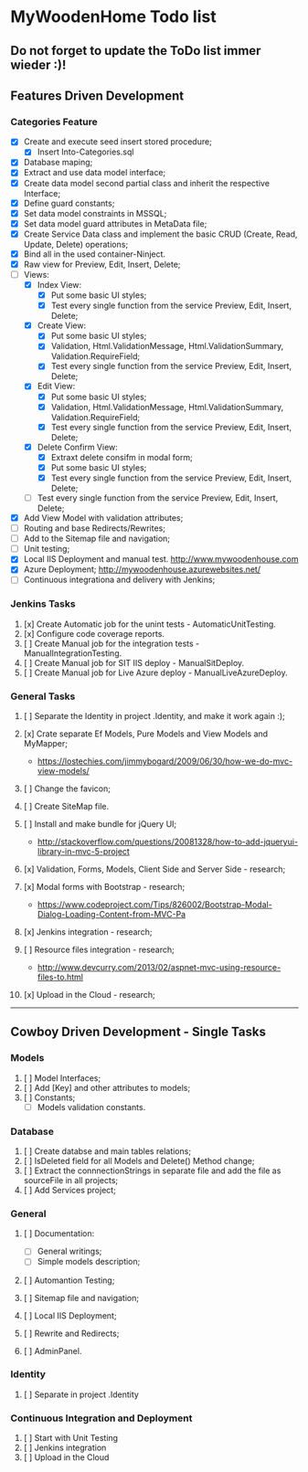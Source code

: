 # MyWoodenHome Todo list #

Do not forget to update the ToDo list immer wieder :)!
----------
## Features Driven Development

### Categories Feature
- [x] Create and execute seed insert stored procedure;
    - [x] Insert Into-Categories.sql
- [x] Database maping;
- [x] Extract and use data model interface;
- [x] Create data model second partial class and inherit the respective Interface;
- [x] Define guard constants;
- [x] Set data model constraints in MSSQL;
- [x] Set data model guard attributes in MetaData file;
- [x] Create Service Data class and implement the basic CRUD (Create, Read, Update, Delete) operations;
- [x] Bind all in the used container-Ninject.
- [x] Raw view for Preview, Edit, Insert, Delete;
- [ ] Views:
	- [x] Index View:
		- [x] Put some basic UI styles;
		- [x] Test every single function from the service Preview, Edit, Insert, Delete;
	- [x] Create View:
		- [x] Put some basic UI styles;
		- [x] Validation, Html.ValidationMessage, Html.ValidationSummary, Validation.RequireField;
		- [x] Test every single function from the service Preview, Edit, Insert, Delete;
	- [x] Edit View:
		- [x] Put some basic UI styles;
		- [x] Validation, Html.ValidationMessage, Html.ValidationSummary, Validation.RequireField;
		- [x] Test every single function from the service Preview, Edit, Insert, Delete;
	- [x] Delete Confirm View:
		- [x] Extraxt delete consifm in modal form;
		- [x] Put some basic UI styles;
		- [x] Test every single function from the service Preview, Edit, Insert, Delete;
	- [ ] Test every single function from the service Preview, Edit, Insert, Delete;
- [x] Add View Model with validation attributes;	
- [ ] Routing and base Redirects/Rewrites;
- [ ] Add to the Sitemap file and navigation;
- [ ] Unit testing;
- [x] Local IIS Deployment and manual test.
	http://www.mywoodenhouse.com
- [x] Azure Deployment;
	http://mywoodenhouse.azurewebsites.net/
- [ ] Continuous integrationa and delivery with Jenkins;

### Jenkins Tasks
1. [x] Create Automatic job for the unint tests - AutomaticUnitTesting.
1. [x] Configure code coverage reports.
1. [ ] Create Manual job for the integration tests - ManualIntegrationTesting.
1. [ ] Create Manual job for SIT IIS deploy - ManualSitDeploy.
1. [ ] Create Manual job for Live Azure deploy - ManualLiveAzureDeploy.

### General Tasks
1. [ ] Separate the Identity in project .Identity, and make it work again :);
1. [x] Crate separate Ef Models, Pure Models and View Models and MyMapper;
	- https://lostechies.com/jimmybogard/2009/06/30/how-we-do-mvc-view-models/
1. [ ] Change the favicon;
1. [ ] Create SiteMap file. 


1. [ ] Install and make bundle for jQuery UI;
	- http://stackoverflow.com/questions/20081328/how-to-add-jqueryui-library-in-mvc-5-project

1. [x] Validation, Forms, Models, Client Side and Server Side - research;
1. [x] Modal forms with Bootstrap - research;
	- https://www.codeproject.com/Tips/826002/Bootstrap-Modal-Dialog-Loading-Content-from-MVC-Pa
1. [x] Jenkins integration - research;
1. [ ] Resource files integration - research;
	- http://www.devcurry.com/2013/02/aspnet-mvc-using-resource-files-to.html
1. [x] Upload in the Cloud - research;

----------

## Cowboy Driven Development - Single Tasks

### Models ###
1. [ ] Model Interfaces;
1. [ ] Add [Key] and other attributes to models;
1. [ ] Constants;
	- [ ] Models validation constants.

### Database ###
1. [ ] Create databse and main tables relations;
1. [ ] IsDeleted field for all Models and Delete() Method change;
1. [ ] Extract the connnectionStrings in separate file and add the file as sourceFile in all projects;
1. [ ] Add Services project;

### General ###
1. [ ] Documentation:
	- [ ] General writings;
	- [ ] Simple models description;
1. [ ] Automantion Testing;
1. [ ] Sitemap file and navigation;

1. [ ] Local IIS Deployment;
1. [ ] Rewrite and Redirects;
1. [ ] AdminPanel.

### Identity
1. [ ] Separate in project .Identity


### Continuous Integration and Deployment
1. [ ] Start with Unit Testing
2. [ ] Jenkins integration
3. [ ] Upload in the Cloud





